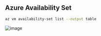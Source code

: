 ## Azure Availability Set

```bash
az vm availability-set list --output table
```

![image](https://user-images.githubusercontent.com/13016162/71400089-af14cc80-264b-11ea-8818-bac252050f4b.png)
